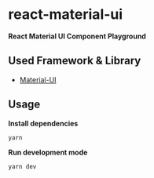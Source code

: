 # react-material-ui
**React Material UI Component Playground**

## Used Framework & Library
- [Material-UI](https://material-ui.com/getting-started/installation/)

## Usage
**Install dependencies**
```
yarn
```

**Run development mode**
```
yarn dev
```
